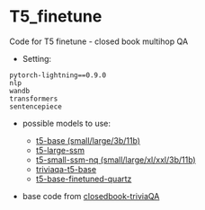 # T5_finetune

Code for T5 finetune - closed book multihop QA   

* Setting:
```
pytorch-lightning==0.9.0
nlp
wandb
transformers
sentencepiece
```
* possible models to use:
	* [t5-base (small/large/3b/11b)](https://huggingface.co/t5-base)
	* [t5-large-ssm](https://huggingface.co/google/t5-large-ssm)
	* [t5-small-ssm-nq (small/large/xl/xxl/3b/11b)](https://huggingface.co/google/t5-small-ssm-nq)
	* [triviaqa-t5-base](https://huggingface.co/deep-learning-analytics/triviaqa-t5-base)
	* [t5-base-finetuned-quartz](https://huggingface.co/mrm8488/t5-base-finetuned-quartz)

* base code from [closedbook-triviaQA](https://github.com/priya-dwivedi/Deep-Learning/blob/master/trivia-bot-t5/T5-ClosedBook-TriviaQA-Github.ipynb)

